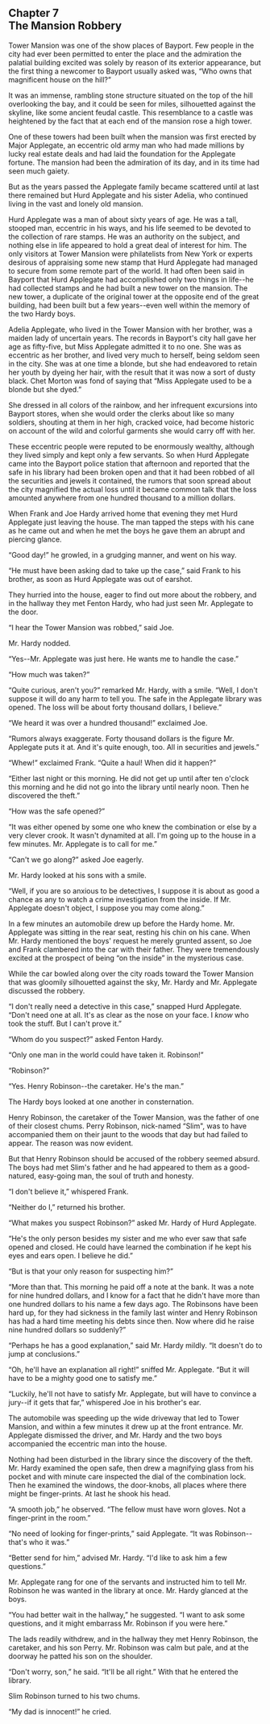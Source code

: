 ## Chapter 7 <br/> The Mansion Robbery


Tower Mansion was one of the show places of Bayport. Few people in the city had ever been permitted to enter the place and the admiration the palatial building excited was solely by reason of its exterior appearance, but the first thing a newcomer to Bayport usually asked was, “Who owns that magnificent house on the hill?”

It was an immense, rambling stone structure situated on the top of the hill overlooking the bay, and it could be seen for miles, silhouetted against the skyline, like some ancient feudal castle. This resemblance to a castle was heightened by the fact that at each end of the mansion rose a high tower.

One of these towers had been built when the mansion was first erected by Major Applegate, an eccentric old army man who had made millions by lucky real estate deals and had laid the foundation for the Applegate fortune. The mansion had been the admiration of its day, and in its time had seen much gaiety.

But as the years passed the Applegate family became scattered until at last there remained but Hurd Applegate and his sister Adelia, who continued living in the vast and lonely old mansion.

Hurd Applegate was a man of about sixty years of age. He was a tall, stooped man, eccentric in his ways, and his life seemed to be devoted to the collection of rare stamps. He was an authority on the subject, and nothing else in life appeared to hold a great deal of interest for him. The only visitors at Tower Mansion were philatelists from New York or experts desirous of appraising some new stamp that Hurd Applegate had managed to secure from some remote part of the world. It had often been said in Bayport that Hurd Applegate had accomplished only two things in life--he had collected stamps and he had built a new tower on the mansion. The new tower, a duplicate of the original tower at the opposite end of the great building, had been built but a few years--even well within the memory of the two Hardy boys.

Adelia Applegate, who lived in the Tower Mansion with her brother, was a maiden lady of uncertain years. The records in Bayport's city hall gave her age as fifty-five, but Miss Applegate admitted it to no one. She was as eccentric as her brother, and lived very much to herself, being seldom seen in the city. She was at one time a blonde, but she had endeavored to retain her youth by dyeing her hair, with the result that it was now a sort of dusty black. Chet Morton was fond of saying that “Miss Applegate used to be a blonde but she dyed.”

She dressed in all colors of the rainbow, and her infrequent excursions into Bayport stores, when she would order the clerks about like so many soldiers, shouting at them in her high, cracked voice, had become historic on account of the wild and colorful garments she would carry off with her.

These eccentric people were reputed to be enormously wealthy, although they lived simply and kept only a few servants. So when Hurd Applegate came into the Bayport police station that afternoon and reported that the safe in his library had been broken open and that it had been robbed of all the securities and jewels it contained, the rumors that soon spread about the city magnified the actual loss until it became common talk that the loss amounted anywhere from one hundred thousand to a million dollars.

When Frank and Joe Hardy arrived home that evening they met Hurd Applegate just leaving the house. The man tapped the steps with his cane as he came out and when he met the boys he gave them an abrupt and piercing glance.

“Good day!” he growled, in a grudging manner, and went on his way.

“He must have been asking dad to take up the case,” said Frank to his brother, as soon as Hurd Applegate was out of earshot.

They hurried into the house, eager to find out more about the robbery, and in the hallway they met Fenton Hardy, who had just seen Mr. Applegate to the door.

“I hear the Tower Mansion was robbed,” said Joe.

Mr. Hardy nodded.

“Yes--Mr. Applegate was just here. He wants me to handle the case.”

“How much was taken?”

“Quite curious, aren't you?” remarked Mr. Hardy, with a smile. “Well, I don't suppose it will do any harm to tell you. The safe in the Applegate library was opened. The loss will be about forty thousand dollars, I believe.”

“We heard it was over a hundred thousand!” exclaimed Joe.

“Rumors always exaggerate. Forty thousand dollars is the figure Mr. Applegate puts it at. And it's quite enough, too. All in securities and jewels.”

“Whew!” exclaimed Frank. “Quite a haul! When did it happen?”

“Either last night or this morning. He did not get up until after ten o'clock this morning and he did not go into the library until nearly noon. Then he discovered the theft.”

“How was the safe opened?”

“It was either opened by some one who knew the combination or else by a very clever crook. It wasn't dynamited at all. I'm going up to the house in a few minutes. Mr. Applegate is to call for me.”

“Can't we go along?” asked Joe eagerly.

Mr. Hardy looked at his sons with a smile.

“Well, if you are so anxious to be detectives, I suppose it is about as good a chance as any to watch a crime investigation from the inside. If Mr. Applegate doesn't object, I suppose you may come along.”

In a few minutes an automobile drew up before the Hardy home. Mr. Applegate was sitting in the rear seat, resting his chin on his cane. When Mr. Hardy mentioned the boys' request he merely grunted assent, so Joe and Frank clambered into the car with their father. They were tremendously excited at the prospect of being “on the inside” in the mysterious case.

While the car bowled along over the city roads toward the Tower Mansion that was gloomily silhouetted against the sky, Mr. Hardy and Mr. Applegate discussed the robbery.

“I don't really need a detective in this case,” snapped Hurd Applegate. “Don't need one at all. It's as clear as the nose on your face. I *know* who took the stuff. But I can't prove it.”

“Whom do you suspect?” asked Fenton Hardy.

“Only one man in the world could have taken it. Robinson!”

“Robinson?”

“Yes. Henry Robinson--the caretaker. He's the man.”

The Hardy boys looked at one another in consternation.

Henry Robinson, the caretaker of the Tower Mansion, was the father of one of their closest chums. Perry Robinson, nick-named “Slim", was to have accompanied them on their jaunt to the woods that day but had failed to appear. The reason was now evident.

But that Henry Robinson should be accused of the robbery seemed absurd. The boys had met Slim's father and he had appeared to them as a good-natured, easy-going man, the soul of truth and honesty.

“I don't believe it,” whispered Frank.

“Neither do I,” returned his brother.

“What makes you suspect Robinson?” asked Mr. Hardy of Hurd Applegate.

“He's the only person besides my sister and me who ever saw that safe opened and closed. He could have learned the combination if he kept his eyes and ears open. I believe he did.”

“But is that your only reason for suspecting him?”

“More than that. This morning he paid off a note at the bank. It was a note for nine hundred dollars, and I know for a fact that he didn't have more than one hundred dollars to his name a few days ago. The Robinsons have been hard up, for they had sickness in the family last winter and Henry Robinson has had a hard time meeting his debts since then. Now where did he raise nine hundred dollars so suddenly?”

“Perhaps he has a good explanation,” said Mr. Hardy mildly. “It doesn't do to jump at conclusions.”

“Oh, he'll have an explanation all right!” sniffed Mr. Applegate. “But it will have to be a mighty good one to satisfy me.”

“Luckily, he'll not have to satisfy Mr. Applegate, but will have to convince a jury--if it gets that far,” whispered Joe in his brother's ear.

The automobile was speeding up the wide driveway that led to Tower Mansion, and within a few minutes it drew up at the front entrance. Mr. Applegate dismissed the driver, and Mr. Hardy and the two boys accompanied the eccentric man into the house.

Nothing had been disturbed in the library since the discovery of the theft. Mr. Hardy examined the open safe, then drew a magnifying glass from his pocket and with minute care inspected the dial of the combination lock. Then he examined the windows, the door-knobs, all places where there might be finger-prints. At last he shook his head.

“A smooth job,” he observed. “The fellow must have worn gloves. Not a finger-print in the room.”

“No need of looking for finger-prints,” said Applegate. “It was Robinson--that's who it was.”

“Better send for him,” advised Mr. Hardy. “I'd like to ask him a few questions.”

Mr. Applegate rang for one of the servants and instructed him to tell Mr. Robinson he was wanted in the library at once. Mr. Hardy glanced at the boys.

“You had better wait in the hallway,” he suggested. “I want to ask some questions, and it might embarrass Mr. Robinson if you were here.”

The lads readily withdrew, and in the hallway they met Henry Robinson, the caretaker, and his son Perry. Mr. Robinson was calm but pale, and at the doorway he patted his son on the shoulder.

“Don't worry, son,” he said. “It'll be all right.” With that he entered the library.

Slim Robinson turned to his two chums.

“My dad is innocent!” he cried.
